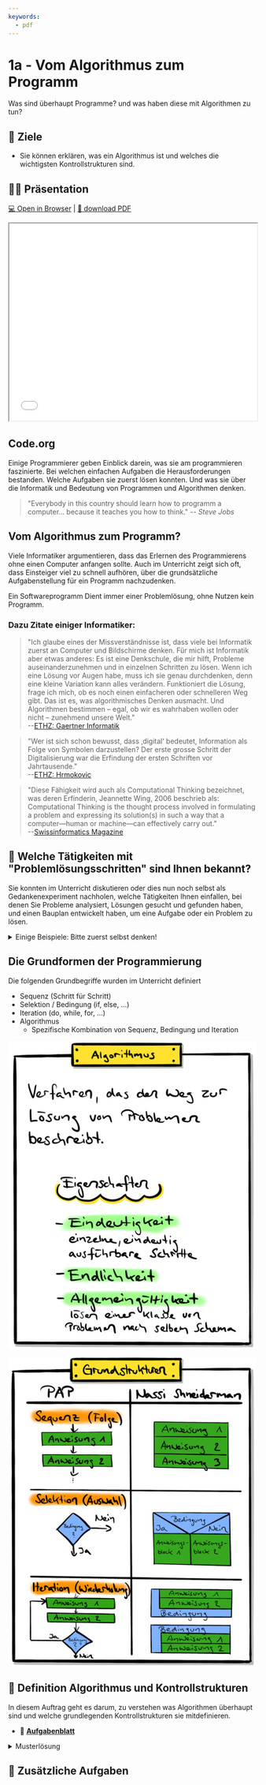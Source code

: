 ```yaml
---
keywords: 
  - pdf
---
```

# 1a - Vom Algorithmus zum Programm

Was sind überhaupt Programme? und was haben diese mit Algorithmen zu tun? 

## :dart: Ziele

- Sie können erklären, was ein Algorithmus ist und welches die wichtigsten
  Kontrollstrukturen sind.

## :teacher: Präsentation

[:computer: Open in Browser](pathname:///slides/woche-1) |
[:floppy_disk: download PDF](pathname:///slides/woche-1.pdf)

<iframe src="/bbzbl-modul-319/slides/programmieren" width="100%" height="400px"></iframe>


## Code.org

<div class="grid"><div>

Einige Programmierer geben Einblick darein, was sie am programmieren
faszinierte. Bei welchen einfachen Aufgaben die Herausforderungen bestanden.
Welche Aufgaben sie zuerst lösen konnten. Und was sie über die Informatik und
Bedeutung von Programmen und Algorithmen denken.

> "Everybody in this country should learn how to programm a computer... because
> it teaches you how to think." _--&nbsp;Steve Jobs_

</div><div>

<YouTube id="nKIu9yen5nc" />

</div></div>

## Vom Algorithmus zum Programm?

Viele Informatiker argumentieren, dass das Erlernen des Programmierens ohne
einen Computer anfangen sollte. Auch im Unterricht zeigt sich oft, dass
Einsteiger viel zu schnell aufhören, über die grundsätzliche Aufgabenstellung
für ein Programm nachzudenken.

Ein Softwareprogramm Dient immer einer Problemlösung, ohne Nutzen kein Programm.

### Dazu Zitate einiger Informatiker:

> "Ich glaube eines der Missverständnisse ist, dass viele bei Informatik zuerst
> an Computer und Bildschirme denken. Für mich ist Informatik aber etwas
> anderes: Es ist eine Denkschule, die mir hilft, Probleme auseinanderzunehmen
> und in einzelnen Schritten zu lösen. Wenn ich eine Lösung vor Augen habe, muss
> ich sie genau durchdenken, denn eine kleine Variation kann alles verändern.
> Funktioniert die Lösung, frage ich mich, ob es noch einen einfacheren oder
> schnelleren Weg gibt. Das ist es, was algorithmisches Denken ausmacht. Und
> Algorithmen bestimmen – egal, ob wir es wahrhaben wollen oder nicht –
> zunehmend unsere Welt."<br/>
> --[ETHZ: Gaertner Informatik](https://www.ethz.ch/de/news-und-veranstaltungen/eth-news/news/2018/05/gaertner-informatik-weltsprache-fuer-kinder.html)

> "Wer ist sich schon bewusst, dass ‚digital‘ bedeutet, Information als Folge
> von Symbolen darzustellen? Der erste grosse Schritt der Digitalisierung war
> die Erfindung der ersten Schriften vor Jahrtausende."<br/>
> --[ETHZ: Hrmokovic](https://www.ethz.ch/content/main/de/news-und-veranstaltungen/eth-news/news/2018/07/blog-hromkovic-informatikunterricht.html)

> "Diese Fähigkeit wird auch als Computational Thinking bezeichnet, was deren
> Erfinderin, Jeannette Wing, 2006 beschrieb als: Computational Thinking is the
> thought process involved in formulating a problem and expressing its
> solution(s) in such a way that a computer—human or machine—can effectively
> carry out."<br/>
> --[Swissinformatics Magazine](https://magazine.swissinformatics.org/de/computational-thinking-%E2%89%A0-programming/)

## :pencil: Welche Tätigkeiten mit "Problemlösungsschritten" sind Ihnen bekannt?

Sie konnten im Unterricht diskutieren oder dies nun noch selbst als
Gedankenexperiment nachholen, welche Tätigkeiten Ihnen einfallen, bei denen Sie
Probleme analysiert, Lösungen gesucht und gefunden haben, und einen Bauplan
entwickelt haben, um eine Aufgabe oder ein Problem zu lösen.

<details><summary>Einige Beispiele: Bitte zuerst selbst denken!</summary>

Hier einige Beispiele von Tätigkeiten, die es erforderlich machen, Probleme
auseinanderzunehmen und in einzelnen Schritten zu lösen.

- Anleitung zum Aufbau einer kleinen LEGO-Welt
- Anleitung zum Aufbauen eines Schrankes
- Lösungsvorgehen für einfarbige Flächen beim Rubix-Cube
- Mise-en-place und die Umsetzung eines Kochrezeptes

</details>

## Die Grundformen der Programmierung

Die folgenden Grundbegriffe wurden im Unterricht definiert

- Sequenz (Schritt für Schritt)
- Selektion / Bedingung (if, else, ...)
- Iteration (do, while, for, ...)
- Algorithmus
  - Spezifische Kombination von Sequenz, Bedingung und Iteration

<div class="grid"><div>

![algorithmus](images/algorithmus.png)

</div><div>

![strukturen](images/strukturen.png)

</div></div>

## :pencil: Definition Algorithmus und Kontrollstrukturen

In diesem Auftrag geht es darum, zu verstehen was Algorithmen überhaupt sind und
welche grundlegenden Kontrollstrukturen sie mitdefinieren.

- :link:
  [**Aufgabenblatt**](https://drive.google.com/file/d/1ToXES69-oAbJMEc9H9H4NJ404kYyDtIe/view)

<details><summary>Musterlösung</summary>

:link:
[**Ausgefülltes Aufgabenblatt**](https://drive.google.com/file/d/1-j3JmnWYRX8tI3H8-T-2K5RE-FV5YWdO/view)

- Ein Algorithmus ist eine endliche Folge (Ablauf) aus eindeutigen und
  ausführbaren Anweisungen.
  - Eine eindeutige Handlungsvorschrift zur Lösung eines Problems oder einer
    Klasse von Problemen
- Ein Programm ist ein Algorithmus, der in einer formalisierten Sprache
  abgefasst ist und maschinell ausgeführt werden kann.
- Eine lineare Folge von Anweisungen nennt man Sequenz.
  - Ein Viereck zeichnen.
  - Die Wörter Hello, World hintereinander ausgeben.
  - ...
- Wenn eine Sequenz in zwei Sequenzen verzweigt, spricht man von
  Selektion/Bedingung.
- Die Wiederholung eines Abschnitts einer Sequenz wird als Iteration bezeichnet.

**Kein Algorithmus sind:**

- einschlafen
- aufstehen
- Emotionen
- Moral

</details>

## :pencil: Zusätzliche Aufgaben
<DocCardList className="pdf-exclude" />
